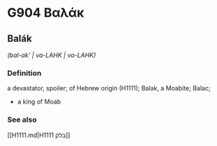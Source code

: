 # G904 Βαλάκ

## Balák

_(bal-ak' | va-LAHK | va-LAHK)_

### Definition

a devastator, spoiler; of Hebrew origin (H1111); Balak, a Moabite; Balac; 

- a king of Moab

### See also

[[H1111.md|H1111 בלק]]
